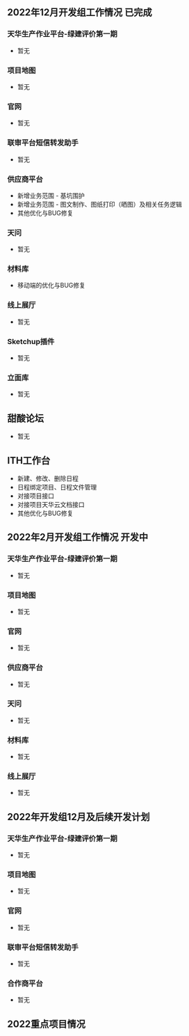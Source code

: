 ## 2022年12月开发组工作情况 已完成

### 天华生产作业平台-绿建评价第一期

- 暂无

### 项目地图

- 暂无

### 官网

- 暂无

### 联审平台短信转发助手

- 暂无

### 供应商平台

- 新增业务范围 - 基坑围护
- 新增业务范围 - 图文制作、图纸打印（晒图）及相关任务逻辑
- 其他优化与BUG修复

### 天问

- 暂无

### 材料库

- 移动端的优化与BUG修复

### 线上展厅

- 暂无

### Sketchup插件

- 暂无

### 立面库

- 暂无

## 甜酸论坛

- 暂无

## ITH工作台

- 新建、修改、删除日程
- 日程绑定项目、日程文件管理
- 对接项目接口
- 对接项目天华云文档接口
- 其他优化与BUG修复

## 2022年2月开发组工作情况 开发中

### 天华生产作业平台-绿建评价第一期

- 暂无

### 项目地图

- 暂无

### 官网

- 暂无

### 供应商平台

- 暂无

### 天问

- 暂无

### 材料库

- 暂无

### 线上展厅

- 暂无

## 2022年开发组12月及后续开发计划

### 天华生产作业平台-绿建评价第一期

- 暂无

### 项目地图

- 暂无

### 官网

- 暂无

### 联审平台短信转发助手

- 暂无

### 合作商平台

- 暂无

## 2022重点项目情况
